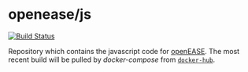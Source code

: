 openease/js
================

[![Build Status](https://travis-ci.org/navidJadid/openease_js.svg?branch=master)](https://travis-ci.org/navidJadid/openease_js)

Repository which contains the javascript code for [openEASE](https://github.com/ease-crc/openease).
The most recent build will be pulled by *docker-compose* from [`docker-hub`](https://hub.docker.com/r/openease/js).
